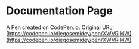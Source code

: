 # Documentation Page

A Pen created on CodePen.io. Original URL: [https://codepen.io/diegosemidey/pen/XWVRjMW](https://codepen.io/diegosemidey/pen/XWVRjMW).

